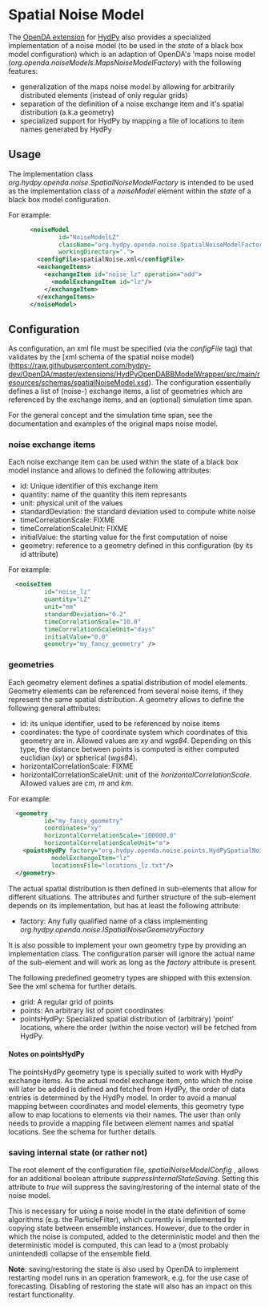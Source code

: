 # Spatial Noise Model

The [OpenDA extension](https://github.com/hydpy-dev/OpenDA#readme) for [HydPy](https://github.com/hydpy-dev/hydpy#readme)
also provides a specialized implementation of a noise model (to be used in the _state_ of a black box model configuration) which is 
an adaption of OpenDA's 'maps noise model (_org.openda.noiseModels.MapsNoiseModelFactory_) with the following features:
* generalization of the maps noise model by allowing for arbitrarily distributed elements (instead of only regular grids)
* separation of the definition of a noise exchange item and it's spatial distribution (a.k.a geometry)
* specialized support for HydPy by mapping a file of locations to item names generated by HydPy

## Usage

The implementation class _org.hydpy.openda.noise.SpatialNoiseModelFactory_ is intended to be used as the implementation class of a _noiseModel_ 
element within the _state_ of a black box model configuration.

For example:
```xml
      <noiseModel
              id="NoiseModelLZ"
              className="org.hydpy.openda.noise.SpatialNoiseModelFactory"
              workingDirectory=".">
        <configFile>spatialNoise.xml</configFile>
        <exchangeItems>
          <exchangeItem id="noise_lz" operation="add">
            <modelExchangeItem id="lz"/>
          </exchangeItem>
        </exchangeItems>
      </noiseModel> 
```

## Configuration

As configuration, an xml file must be specified (via the _configFile_ tag) that validates by the [xml schema of the spatial noise model)(https://raw.githubusercontent.com/hydpy-dev/OpenDA/master/extensions/HydPyOpenDABBModelWrapper/src/main/resources/schemas/spatialNoiseModel.xsd). 
The configuration essentially defines a list of (noise-) exchange items, a list of geometries which are referenced by the exchange items, and an (optional) simulation time span.

For the general concept and the simulation time span, see the documentation and examples of the original maps noise model.

### noise exchange items

Each noise exchange item can be used within the state of a black box model instance and allows to defined the following
attributes:
* id: Unique identifier of this exchange item
* quantity: name of the quantity this item represants
* unit: physical unit of the values
* standardDeviation: the standard deviation used to compute white noise
* timeCorrelationScale: FIXME
* timeCorrelationScaleUnit: FIXME
* initialValue: the starting value for the first computation of noise
* geometry: reference to a geometry defined in this configuration (by its id attribute)

For example:
```xml
  <noiseItem
          id="noise_lz"
          quantity="LZ"
          unit="mm"
          standardDeviation="0.2"
          timeCorrelationScale="10.0"
          timeCorrelationScaleUnit="days"
          initialValue="0.0"
          geometry="my_fancy_geometry" /> 
```

### geometries

Each geometry element defines a spatial distribution of model elements. Geometry elements can be referenced from several noise items, if they represent the same spatial distribution.
A geometry allows to define the following general attributes:
* id: its unique identifier, used to be referenced by noise items
* coordinates: the type of coordinate system which coordinates of this geometry are in. Allowed values are _xy_ and _wgs84_. Depending on this type, the distance between points is computed is either computed euclidian (_xy_) or spherical (_wgs84_).
* horizontalCorrelationScale: FIXME
* horizontalCorrelationScaleUnit: unit of the _horizontalCorrelationScale_. Allowed values are _cm_, _m_ and _km_.

For example:
```xml
  <geometry
          id="my_fancy_geometry"
          coordinates="xy"
          horizontalCorrelationScale="100000.0"
          horizontalCorrelationScaleUnit="m">
    <pointsHydPy factory="org.hydpy.openda.noise.points.HydPySpatialNoisePointsGeometryFactory"
            modelExchangeItem="lz"
            locationsFile="locations_lz.txt"/>
  </geometry> 
```

The actual spatial distribution is then defined in sub-elements that allow for different situations.
The attributes and further structure of the sub-element depends on its implementation, but has at least the following attribute:
* factory: Any fully qualified name of a class implementing _org.hydpy.openda.noise.ISpatialNoiseGeometryFactory_

It is also possible to implement your own geometry type by providing an implementation class.
The configuration parser will ignore the actual name of the sub-element and will work as long as the _factory_ attribute is present.   

The following predefined geometry types are shipped with this extension. See the xml schema for further details.
* grid: A regular grid of points
* points: An arbitrary list of point coordinates
* pointsHydPy: Specialized spatial distribution of (arbitrary) 'point' locations, where the order (within the noise vector) will be
        fetched from HydPy.

#### Notes on pointsHydPy

The pointsHydPy geometry type is specially suited to work with HydPy exchange items. As the actual model exchange item, onto which the noise will later be added
is defined and fetched from HydPy, the order of data entries is determined by the HydPy model. In order to avoid a manual mapping between coordinates and
model elements, this geometry type allow to map locations to elements via their names. The user than only needs to provide a mapping file between element names and
spatial locations. See the schema for further details.

### saving internal state (or rather not)

The root element of the configuration file, _spatialNoiseModelConfig_ , allows for an additional boolean attribute _suppressInternalStateSaving_.
Setting this attribute to _true_ will suppress the saving/restoring of the internal state of the noise model.

This is necessary for using a noise model in the state definition of some algorithms (e.g. the ParticleFilter), 
which currently is implemented by copying state between ensemble instances. However, due to the order in which the noise
is computed, added to the deterministic model and then the deterministic model is computed, this can lead to a 
(most probably unintended) collapse of the ensemble field.

**Note**: saving/restoring the state is also used by OpenDA to implement restarting model runs in an operation framework, e.g. for the use case of forecasting.
 Disabling of restoring the state will also has an impact on this restart functionality.